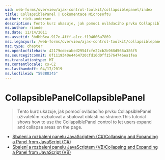 ```yaml
---
uid: web-forms/overview/ajax-control-toolkit/collapsiblepanel/index
title: CollapsiblePanel | Dokumentace Microsoftu
author: rick-anderson
description: Tento kurz ukazuje, jak pomocí ovládacího prvku CollapsiblePanel uživatelům rozbalovat a sbalovat oblasti na stránce.
ms.author: riande
ms.date: 11/14/2011
ms.assetid: 3bdbb6ea-917e-4fff-a1cc-f194606a7869
msc.legacyurl: /web-forms/overview/ajax-control-toolkit/collapsiblepanel
msc.type: chapter
ms.openlocfilehash: 42179cdecabed2954fcfe22cb2b968d566a386f5
ms.sourcegitcommit: 0f1119340e4464720cfd16d0ff15764746ea1fea
ms.translationtype: MT
ms.contentlocale: cs-CZ
ms.lasthandoff: 04/17/2019
ms.locfileid: "59388345"
---
```

# <a name="collapsiblepanel"></a><span data-ttu-id="6ba46-103">CollapsiblePanel</span><span class="sxs-lookup"><span data-stu-id="6ba46-103">CollapsiblePanel</span></span>

> <span data-ttu-id="6ba46-104">Tento kurz ukazuje, jak pomocí ovládacího prvku CollapsiblePanel uživatelům rozbalovat a sbalovat oblasti na stránce.</span><span class="sxs-lookup"><span data-stu-id="6ba46-104">This tutorial shows how to use the CollapsiblePanel control to let users expand and collapse areas on the page.</span></span>


- [<span data-ttu-id="6ba46-105">Sbalení a rozbalení panelu JavaScriptem (C#)</span><span class="sxs-lookup"><span data-stu-id="6ba46-105">Collapsing and Expanding a Panel from JavaScript (C#)</span></span>](collapsing-and-expanding-a-panel-from-javascript-cs.md)
- [<span data-ttu-id="6ba46-106">Sbalení a rozbalení panelu JavaScriptem (VB)</span><span class="sxs-lookup"><span data-stu-id="6ba46-106">Collapsing and Expanding a Panel from JavaScript (VB)</span></span>](collapsing-and-expanding-a-panel-from-javascript-vb.md)
